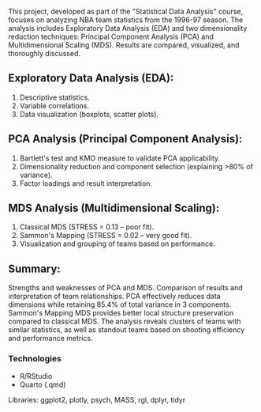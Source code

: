 This project, developed as part of the "Statistical Data Analysis" course, focuses on analyzing NBA team statistics from the 1996-97 season. The analysis includes Exploratory Data Analysis (EDA) and two dimensionality reduction techniques: Principal Component Analysis (PCA) and Multidimensional Scaling (MDS). 
Results are compared, visualized, and thoroughly discussed.

## Exploratory Data Analysis (EDA):
1. Descriptive statistics.
2. Variable correlations.
3. Data visualization (boxplots, scatter plots).

## PCA Analysis (Principal Component Analysis):
1. Bartlett's test and KMO measure to validate PCA applicability.
2. Dimensionality reduction and component selection (explaining >80% of variance).
3. Factor loadings and result interpretation.

## MDS Analysis (Multidimensional Scaling):
1. Classical MDS (STRESS = 0.13 – poor fit).
2. Sammon's Mapping (STRESS = 0.02 – very good fit).
3. Visualization and grouping of teams based on performance.

## Summary:
Strengths and weaknesses of PCA and MDS. Comparison of results and interpretation of team relationships. PCA effectively reduces data dimensions while retaining 85.4% of total variance in 3 components. Sammon's Mapping MDS provides better local structure preservation compared to classical MDS. The analysis reveals clusters of teams with similar statistics, as well as standout teams based on shooting efficiency and performance metrics.

### Technologies
- R/RStudio 
- Quarto (.qmd)

Libraries: ggplot2, plotly, psych, MASS, rgl, dplyr, tidyr
